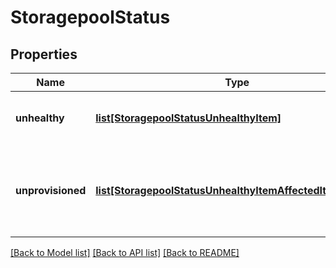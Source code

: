 # StoragepoolStatus

## Properties
Name | Type | Description | Notes
------------ | ------------- | ------------- | -------------
**unhealthy** | [**list[StoragepoolStatusUnhealthyItem]**](StoragepoolStatusUnhealthyItem.md) | Disk pools which are currently unhealthy. | 
**unprovisioned** | [**list[StoragepoolStatusUnhealthyItemAffectedItemDevice]**](StoragepoolStatusUnhealthyItemAffectedItemDevice.md) | Drives which are not currently provisioned into a disk pool. | 

[[Back to Model list]](../README.md#documentation-for-models) [[Back to API list]](../README.md#documentation-for-api-endpoints) [[Back to README]](../README.md)


